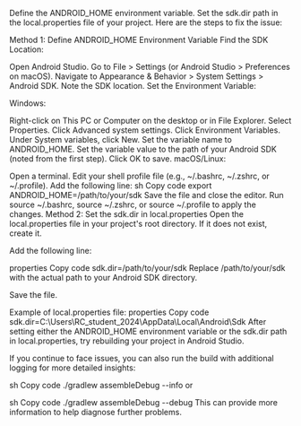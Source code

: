 Define the ANDROID_HOME environment variable.
Set the sdk.dir path in the local.properties file of your project.
Here are the steps to fix the issue:

Method 1: Define ANDROID_HOME Environment Variable
Find the SDK Location:

Open Android Studio.
Go to File > Settings (or Android Studio > Preferences on macOS).
Navigate to Appearance & Behavior > System Settings > Android SDK.
Note the SDK location.
Set the Environment Variable:

Windows:

Right-click on This PC or Computer on the desktop or in File Explorer.
Select Properties.
Click Advanced system settings.
Click Environment Variables.
Under System variables, click New.
Set the variable name to ANDROID_HOME.
Set the variable value to the path of your Android SDK (noted from the first step).
Click OK to save.
macOS/Linux:

Open a terminal.
Edit your shell profile file (e.g., ~/.bashrc, ~/.zshrc, or ~/.profile).
Add the following line:
sh
Copy code
export ANDROID_HOME=/path/to/your/sdk
Save the file and close the editor.
Run source ~/.bashrc, source ~/.zshrc, or source ~/.profile to apply the changes.
Method 2: Set the sdk.dir in local.properties
Open the local.properties file in your project's root directory. If it does not exist, create it.

Add the following line:

properties
Copy code
sdk.dir=/path/to/your/sdk
Replace /path/to/your/sdk with the actual path to your Android SDK directory.

Save the file.

Example of local.properties file:
properties
Copy code
sdk.dir=C:\\Users\\RC_student_2024\\AppData\\Local\\Android\\Sdk
After setting either the ANDROID_HOME environment variable or the sdk.dir path in local.properties, try rebuilding your project in Android Studio.

If you continue to face issues, you can also run the build with additional logging for more detailed insights:

sh
Copy code
./gradlew assembleDebug --info
or

sh
Copy code
./gradlew assembleDebug --debug
This can provide more information to help diagnose further problems.
